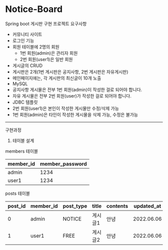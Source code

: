 # Notice-Board
Spring boot 게시판 구현 프로젝트
요구사항
- 커뮤니티 사이트
- 로그인 기능
- 회원 테이블에 2명의 회원
    - 1번 회원(admin)은 관리자 회원
    - 2번 회원(user1)은 일반 회원
- 게시글의 CRUD
- 게시판은 2개(1번 게시판은 공지사항, 2번 게시판은 자유게시판)
- 메인페이지에는, 각 게시판의 최신글이 10개 노출
- MySQL
- 공지사항 게시물은 전부 1번 회원(admin)이 작성한 걸로 되어야 합니다.
- 자유 게시물은 전부 2번 회원(user)가 작성한 걸로 되어야 합니다.
- JDBC 템플릿
- 2번 회원(user1)은 본인이 작성한 게시물만 수정/삭제 가능
- 1번 회원(admin)은 타인이 작성한 게시물을 삭제 가능, 수정은 불가능
---
구현과정
1. 테이블 설계

members 테이블

member_id|member_password
---|---|
admin|1234
user1|1234

posts 테이블

post_id|member_id|post_type|title|contents|updated_at|created_at
---|---|---|---|---|---|---|
0|admin|NOTICE|게시글1|안녕|2022.06.06|2022.06.06
1|user1|FREE|게시글2|안녕|2022.06.06|2022.06.06

